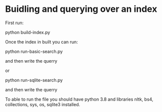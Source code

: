 # Buidling and querying over an index


First run:

python build-index.py

Once the index in built you can run:

python run-basic-search.py 

and then write the querry

or 

python run-sqlite-search.py 

and then write the querry

To able to run the file you should have python 3.8 and libraries nltk, bs4, collections, sys, os, sqlite3 installed.

